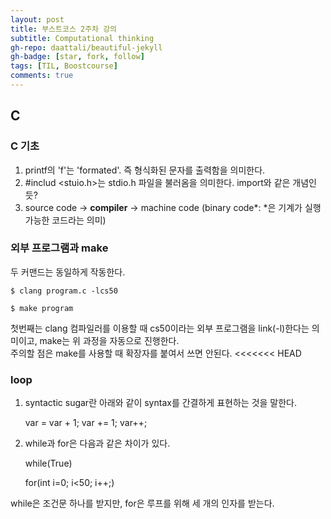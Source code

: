 ```yaml
---
layout: post
title: 부스트코스 2주차 강의
subtitle: Computational thinking
gh-repo: daattali/beautiful-jekyll
gh-badge: [star, fork, follow]
tags: [TIL, Boostcourse]
comments: true
---
```


## C
### C 기초 
1. printf의 'f'는 'formated'. 즉 형식화된 문자를 출력함을 의미한다.
2. &#35;includ <stuio.h>는 stdio.h 파일을 불러옴을 의미한다. import와 같은 개념인 듯?
3. source code &#8594; **compiler** &#8594; machine code (binary code*: *은 기계가 실행 가능한 코드라는 의미)

### 외부 프로그램과 make

두 커맨드는 동일하게 작동한다.

    $ clang program.c -lcs50

    $ make program


첫번째는 clang 컴파일러를 이용할 때 cs50이라는 외부 프로그램을 link(-l)한다는 의미이고, make는 위 과정을 자동으로 진행한다.  
주의할 점은 make를 사용할 때 확장자를 붙여서 쓰면 안된다.
<<<<<<< HEAD

### loop
1. syntactic sugar란 아래와 같이 syntax를 간결하게 표현하는 것을 말한다.   
  
    var = var + 1;
    var += 1;
    var++;
  
2. while과 for은 다음과 같은 차이가 있다.
  
    while(True)

    for(int i=0; i<50; i++;)
  
while은 조건문 하나를 받지만, for은 루프를 위해 세 개의 인자를 받는다.  
   
